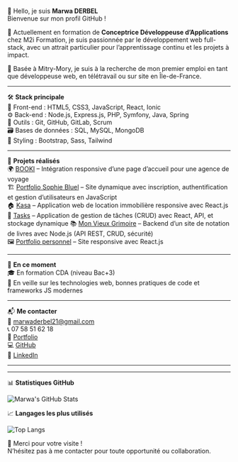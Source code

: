 👋 Hello, je suis **Marwa DERBEL**  
Bienvenue sur mon profil GitHub !

🎯 Actuellement en formation de **Conceptrice Développeuse d’Applications** chez M2i Formation, je suis passionnée par le développement web full-stack, avec un attrait particulier pour l’apprentissage continu et les projets à impact.

📍 Basée à Mitry-Mory, je suis à la recherche de mon premier emploi en tant que développeuse web, en télétravail ou sur site en Île-de-France.

---

🛠️ **Stack principale**  
🎨 Front-end : HTML5, CSS3, JavaScript, React, Ionic  
⚙️ Back-end : Node.js, Express.js, PHP, Symfony, Java, Spring  
🧩 Outils : Git, GitHub, GitLab, Scrum  
🗃️ Bases de données : SQL, MySQL, MongoDB  
💅 Styling : Bootstrap, Sass, Tailwind

---

💼 **Projets réalisés**  
🌍 [BOOKI](https://github.com/DERBELAX/booki-starter-code/tree/P2-BOOKI) – Intégration responsive d’une page d’accueil pour une agence de voyage  
🏗️ [Portfolio Sophie Bluel](https://github.com/DERBELAX/Portfolio-architecte-sophie-bluel/tree/projet-3) – Site dynamique avec inscription, authentification et gestion d’utilisateurs en JavaScript  
🏠 [Kasa](https://github.com/DERBELAX/projet-5-Kasa) – Application web de location immobilière responsive avec React.js  
📝 [Tasks](https://github.com/DERBELAX/Tasks) – Application de gestion de tâches (CRUD) avec React, API, et stockage dynamique
📚 [Mon Vieux Grimoire](https://github.com/DERBELAX/P6-Dev-Web-livres/tree/Mon-Vieux-Grimoire) – Backend d’un site de notation de livres avec Node.js (API REST, CRUD, sécurité)  
🖼️ [Portfolio personnel](https://marwaderbel.netlify.app/) – Site responsive avec React.js

---

🚀 **En ce moment**  
🎓 En formation CDA (niveau Bac+3)  
📖 En veille sur les technologies web, bonnes pratiques de code et frameworks JS modernes

---

📬 **Me contacter**  
📧 [marwaderbel21@gmail.com](mailto:marwaderbel21@gmail.com)  
📞 07 58 51 62 18  
🔗 [Portfolio](https://marwaderbel.netlify.app/)  
💻 [GitHub](https://github.com/DERBELAX)  
💼 [LinkedIn](https://www.linkedin.com/in/marwa-derbel-144583131/)

---

---

📊 **Statistiques GitHub**

![Marwa's GitHub Stats](https://github-readme-stats.vercel.app/api?username=DERBELAX&show_icons=true&theme=default&hide_title=true)

📈 **Langages les plus utilisés**

![Top Langs](https://github-readme-stats.vercel.app/api/top-langs/?username=DERBELAX&layout=compact&theme=default)


🙏 Merci pour votre visite !  
N’hésitez pas à me contacter pour toute opportunité ou collaboration.
